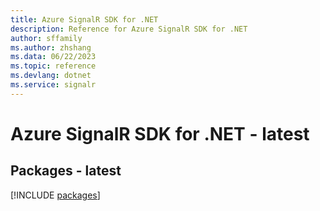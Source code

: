 ```yaml
---
title: Azure SignalR SDK for .NET
description: Reference for Azure SignalR SDK for .NET
author: sffamily
ms.author: zhshang
ms.data: 06/22/2023
ms.topic: reference
ms.devlang: dotnet
ms.service: signalr
---
```

# Azure SignalR SDK for .NET - latest
## Packages - latest
[!INCLUDE [packages](signalr-index.md)]